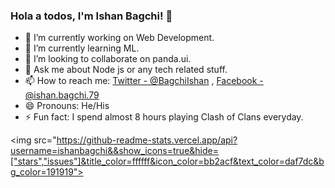 <!-- ### Hi there 👋 -->

<!--
**ishanbagchi/ishanbagchi** is a ✨ _special_ ✨ repository because its `README.md` (this file) appears on your GitHub profile.

Here are some ideas to get you started:

- 🔭 I’m currently working on ...
- 🌱 I’m currently learning ...
- 👯 I’m looking to collaborate on ...
- 🤔 I’m looking for help with ...
- 💬 Ask me about ...
- 📫 How to reach me: ...
- 😄 Pronouns: ...
- ⚡ Fun fact: ...
-->

### Hola a todos, I'm Ishan Bagchi! 👋

- 🔭 I’m currently working on Web Development.
- 🌱 I’m currently learning ML.
- 👯 I’m looking to collaborate on panda.ui.
- 💬 Ask me about Node js or any tech related stuff.
- 📫 How to reach me: [Twitter - @BagchiIshan](https://twitter.com/BagchiIshan) , [Facebook - @ishan.bagchi.79](https://www.facebook.com/ishan.bagchi.79)
- 😄 Pronouns: He/His
- ⚡ Fun fact: I spend almost 8 hours playing Clash of Clans everyday.


<img src="https://github-readme-stats.vercel.app/api?username=ishanbagchi&&show_icons=true&hide=["stars","issues"]&title_color=ffffff&icon_color=bb2acf&text_color=daf7dc&bg_color=191919">
